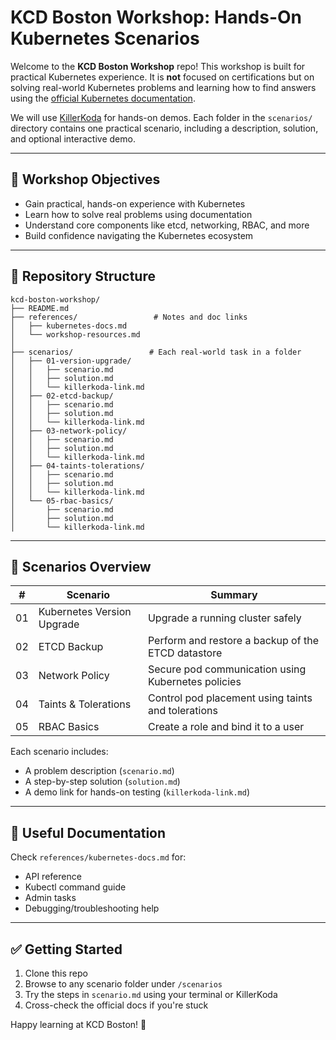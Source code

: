 # KCD Boston Workshop: Hands-On Kubernetes Scenarios

Welcome to the **KCD Boston Workshop** repo! This workshop is built for practical Kubernetes experience. It is **not** focused on certifications but on solving real-world Kubernetes problems and learning how to find answers using the [official Kubernetes documentation](https://kubernetes.io/docs/).

We will use [KillerKoda](https://killerkoda.com/) for hands-on demos. Each folder in the `scenarios/` directory contains one practical scenario, including a description, solution, and optional interactive demo.

---

## 🔧 Workshop Objectives

- Gain practical, hands-on experience with Kubernetes
- Learn how to solve real problems using documentation
- Understand core components like etcd, networking, RBAC, and more
- Build confidence navigating the Kubernetes ecosystem

---

## 📁 Repository Structure

```
kcd-boston-workshop/
├── README.md
├── references/                 # Notes and doc links
│   ├── kubernetes-docs.md
│   └── workshop-resources.md
│
├── scenarios/                 # Each real-world task in a folder
│   ├── 01-version-upgrade/
│   │   ├── scenario.md
│   │   ├── solution.md
│   │   └── killerkoda-link.md
│   ├── 02-etcd-backup/
│   │   ├── scenario.md
│   │   ├── solution.md
│   │   └── killerkoda-link.md
│   ├── 03-network-policy/
│   │   ├── scenario.md
│   │   ├── solution.md
│   │   └── killerkoda-link.md
│   ├── 04-taints-tolerations/
│   │   ├── scenario.md
│   │   ├── solution.md
│   │   └── killerkoda-link.md
│   └── 05-rbac-basics/
│       ├── scenario.md
│       ├── solution.md
│       └── killerkoda-link.md
```

---

## 🧪 Scenarios Overview

| #  | Scenario                | Summary                                              |
|----|-------------------------|------------------------------------------------------|
| 01 | Kubernetes Version Upgrade | Upgrade a running cluster safely                    |
| 02 | ETCD Backup             | Perform and restore a backup of the ETCD datastore  |
| 03 | Network Policy          | Secure pod communication using Kubernetes policies  |
| 04 | Taints & Tolerations    | Control pod placement using taints and tolerations |
| 05 | RBAC Basics             | Create a role and bind it to a user                 |

Each scenario includes:
- A problem description (`scenario.md`)
- A step-by-step solution (`solution.md`)
- A demo link for hands-on testing (`killerkoda-link.md`)

---

## 🔗 Useful Documentation

Check `references/kubernetes-docs.md` for:
- API reference
- Kubectl command guide
- Admin tasks
- Debugging/troubleshooting help

---

## ✅ Getting Started
1. Clone this repo
2. Browse to any scenario folder under `/scenarios`
3. Try the steps in `scenario.md` using your terminal or KillerKoda
4. Cross-check the official docs if you're stuck

Happy learning at KCD Boston! 🎉
